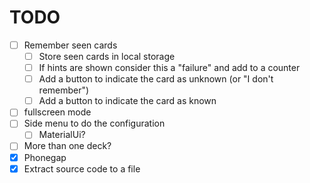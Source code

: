 TODO
====

 - [ ] Remember seen cards
   - [ ] Store seen cards in local storage
   - [ ] If hints are shown consider this a "failure" and add to a counter
   - [ ] Add a button to indicate the card as unknown (or "I don't remember")
   - [ ] Add a button to indicate the card as known
 - [ ] fullscreen mode
 - [ ] Side menu to do the configuration
   - [ ] MaterialUi?
 - [ ] More than one deck?
 - [x] Phonegap
 - [x] Extract source code to a file
